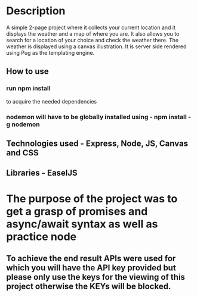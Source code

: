 # Description 

A simple 2-page project where it collects your current location and it displays the weather and a map of where you are. It also allows you to search for a location of your choice and check the weather there. The weather is displayed using a canvas illustration. It is server side rendered using Pug as the templating engine.

## How to use

### run npm install 
to acquire the needed dependencies 

### nodemon will have to be globally installed using - npm install -g nodemon 

## Technologies used - Express, Node, JS, Canvas and CSS
## Libraries - EaselJS 

# The purpose of the project was to get a grasp of promises and async/await syntax as well as practice node 

## To achieve the end result APIs were used for which you will have the API key provided but please only use the keys for the viewing of this project otherwise the KEYs will be blocked.

